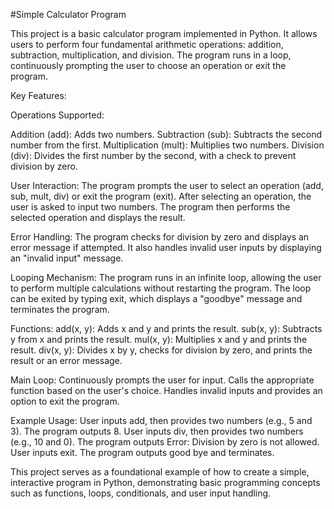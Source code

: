#Simple Calculator Program

This project is a basic calculator program implemented in Python. It allows users to 
perform four fundamental arithmetic operations: addition, subtraction, multiplication, and division. 
The program runs in a loop, continuously prompting the user to choose an operation or exit the program.

Key Features:

Operations Supported:

Addition (add): Adds two numbers.
Subtraction (sub): Subtracts the second number from the first.
Multiplication (mult): Multiplies two numbers.
Division (div): Divides the first number by the second, with a check to prevent division by zero.

User Interaction:
The program prompts the user to select an operation (add, sub, mult, div) or exit the program (exit).
After selecting an operation, the user is asked to input two numbers.
The program then performs the selected operation and displays the result.


Error Handling:
The program checks for division by zero and displays an error message if attempted.
It also handles invalid user inputs by displaying an "invalid input" message.

Looping Mechanism:
The program runs in an infinite loop, allowing the user to perform multiple calculations without restarting the program.
The loop can be exited by typing exit, which displays a "goodbye" message and terminates the program.


Functions:
add(x, y): Adds x and y and prints the result.
sub(x, y): Subtracts y from x and prints the result.
mul(x, y): Multiplies x and y and prints the result.
div(x, y): Divides x by y, checks for division by zero, and prints the result or an error message.

Main Loop:
Continuously prompts the user for input.
Calls the appropriate function based on the user's choice.
Handles invalid inputs and provides an option to exit the program.

Example Usage:
User inputs add, then provides two numbers (e.g., 5 and 3). The program outputs 8.
User inputs div, then provides two numbers (e.g., 10 and 0). The program outputs Error: Division by zero is not allowed.
User inputs exit. The program outputs good bye and terminates.


This project serves as a foundational example of how to create a simple, interactive program in Python, 
demonstrating basic programming concepts such as functions, loops, conditionals, and user input handling.
